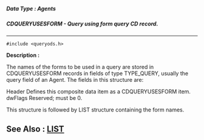 ##### Data Type : Agents
##### CDQUERYUSESFORM - Query using form query CD record.
---
```
#include <queryods.h>
```
**Description :**

The names of the forms to be used in a query are stored in CDQUERYUSESFORM 
records in fields of type TYPE_QUERY, usually the query field of an Agent.  The 
fields in this structure are:

Header  Defines this composite data item as a CDQUERYUSESFORM item.
dwFlags  Reserved;  must be 0.

This structure is followed by LIST structure containing the form names.

**See Also :**
[LIST](/domino-c-api-docs/reference/Data/LIST)
---
